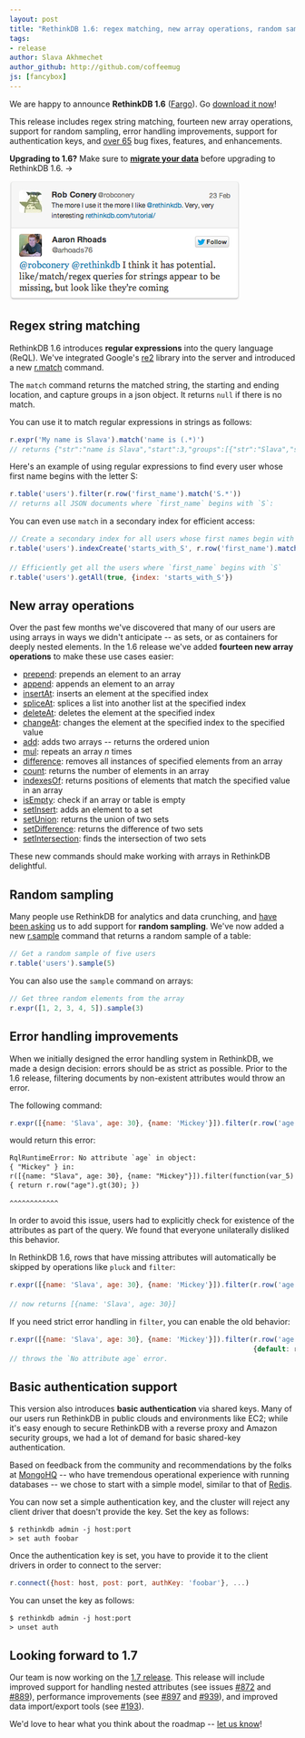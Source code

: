```yaml
---
layout: post
title: "RethinkDB 1.6: regex matching, new array operations, random sampling"
tags:
- release
author: Slava Akhmechet
author_github: http://github.com/coffeemug
js: [fancybox]
---
```


We are happy to announce __RethinkDB 1.6__ (<a href="http://www.youtube.com/watch?v=x-XEHwUBubk" class="hidden">Fargo</a>). Go [download it now](/docs/install/)!

This release includes regex string matching, fourteen new array operations,
support for random sampling, error handling improvements, support for
authentication keys, and
[over 65](https://github.com/rethinkdb/rethinkdb/issues?milestone=31&state=closed)
bug fixes, features, and enhancements.
<!--more-->

<div class="infobox infobox-info next-steps with-margin">
    <p>
        <strong>Upgrading to 1.6?</strong> Make sure to <strong><a
        href="https://github.com/rethinkdb/rethinkdb/tree/next/scripts/migration">migrate
        your data</a></strong> before upgrading to RethinkDB 1.6. &rarr;
    </p>
</div>

<div class="tweet-side">
    <a style="display: block; margin-top: 10px;" href="https://twitter.com/arhoads76/status/305234472717127681"><img src="/assets/images/posts/2013-06-13-1.6-release-1.png" /></a>
</div>

## Regex string matching ##

RethinkDB 1.6 introduces __regular expressions__ into the query language (ReQL).
We've integrated Google's [re2](https://code.google.com/p/re2/) library into
the server and introduced a new [r.match](/api/#js:string_manipulation-match) command. 

The `match` command returns the matched string, the starting and ending
location, and capture groups in a json object. It returns `null` if there is no
match. 

You can use it to match regular expressions in strings as follows:

```javascript
r.expr('My name is Slava').match('name is (.*)')
// returns {"str":"name is Slava","start":3,"groups":[{"str":"Slava","start":11,"end":16}],"end":16} 
```

Here's an example of using regular expressions to find every user whose first
name begins with the letter S:

```javascript
r.table('users').filter(r.row('first_name').match('S.*'))
// returns all JSON documents where `first_name` begins with `S`:
```

You can even use `match` in a secondary index for efficient access:

```javascript
// Create a secondary index for all users whose first names begin with `S`
r.table('users').indexCreate('starts_with_S', r.row('first_name').match('S.*').ne(null))

// Efficiently get all the users where `first_name` begins with `S`
r.table('users').getAll(true, {index: 'starts_with_S'})
```

## New array operations ##

Over the past few months we've discovered that many of our users are using
arrays in ways we didn't anticipate -- as sets, or as containers for deeply
nested elements. In the 1.6 release we've added __fourteen new array operations__
to make these use cases easier:

* [prepend](/api/#js:document_manipulation-prepend): prepends an element to an array
* [append](/api/#js:document_manipulation-append): appends an element to an array
* [insertAt](/api/#js:document_manipulation-insert_at): inserts an element at the specified index
* [spliceAt](/api/#js:document_manipulation-splice_at): splices a list into another list at the specified index
* [deleteAt](/api/#js:document_manipulation-delete_at): deletes the element at the specified index
* [changeAt](/api/#js:document_manipulation-change_at): changes the element at the specified index to the specified value
* [add](/api/#js:math_and_logic-add): adds two arrays -- returns the ordered union
* [mul](/api/#js:math_and_logic-mul): repeats an array _n_ times
* [difference](/api/#js:document_manipulation-difference): removes all instances of specified elements from an array
* [count](/api/#js:aggregation-count): returns the number of elements in an array
* [indexesOf](/api/#js:transformations-indexes_of): returns positions of elements that match the specified value in an array
* [isEmpty](/api/#js:transformations-is_empty): check if an array or table is empty
* [setInsert](/api/#js:document_manipulation-set_insert): adds an element to a set    
* [setUnion](/api/#js:document_manipulation-set_union): returns the union of two sets
* [setDifference](/api/#js:document_manipulation-set_difference): returns the difference of two sets
* [setIntersection](/api/#js:document_manipulation-set_intersection): finds the intersection of two sets

These new commands should make working with arrays in RethinkDB delightful. 

## Random sampling ##

Many people use RethinkDB for analytics and data crunching, and [have been
asking](https://github.com/rethinkdb/rethinkdb/issues/182) us to add support
for __random sampling__. We've now added a new
[r.sample](/api/#js:transformations-sample) command that returns a random
sample of a table:

```javascript
// Get a random sample of five users
r.table('users').sample(5)
```

You can also use the `sample` command on arrays:

```javascript
// Get three random elements from the array
r.expr([1, 2, 3, 4, 5]).sample(3)
```

## Error handling improvements ##

When we initially designed the error handling system in RethinkDB, we made a
design decision: errors should be as strict as possible. Prior to the 1.6
release, filtering documents by non-existent attributes would throw an error.

The following command:

```javascript
r.expr([{name: 'Slava', age: 30}, {name: 'Mickey'}]).filter(r.row('age').gt(20))
```

would return this error:

```
RqlRuntimeError: No attribute `age` in object:
{ "Mickey" } in:
r([{name: "Slava", age: 30}, {name: "Mickey"}]).filter(function(var_5) { return r.row("age").gt(30); })
                                                                                ^^^^^^^^^^^^
```

In order to avoid this issue, users had to explicitly check for
existence of the attributes as part of the query. We found that everyone
 unilaterally disliked this behavior.

In RethinkDB 1.6, rows that have missing attributes will automatically be
skipped by operations like `pluck` and `filter`:

```javascript
r.expr([{name: 'Slava', age: 30}, {name: 'Mickey'}]).filter(r.row('age').gt(30))

// now returns [{name: 'Slava', age: 30}]
```

If you need strict error handling in `filter`, you can enable the old behavior:

```javascript
r.expr([{name: 'Slava', age: 30}, {name: 'Mickey'}]).filter(r.row('age').gt(30),
                                                            {default: r.error()})
// throws the `No attribute age` error.
```

## Basic authentication support ##

This version also introduces __basic authentication__ via shared keys. Many of
our users run RethinkDB in public clouds and environments like EC2; while it's
easy enough to secure RethinkDB with a reverse proxy and Amazon security
groups, we had a lot of demand for basic shared-key authentication.

Based on feedback from the community and recommendations by the folks at
[MongoHQ](https://github.com/rethinkdb/rethinkdb/issues/266#issuecomment-18759677)
-- who have tremendous operational experience with running databases -- we
chose to start with a simple model, similar to that of
[Redis](http://redis.io/topics/security).

You can now set a simple authentication key, and the cluster will reject any
client driver that doesn't provide the key. Set the key as follows:

```
$ rethinkdb admin -j host:port
> set auth foobar
```

Once the authentication key is set, you have to provide it to the
client drivers in order to connect to the server:

```javascript
r.connect({host: host, post: port, authKey: 'foobar'}, ...)
```

You can unset the key as follows:

```
$ rethinkdb admin -j host:port
> unset auth
```

## Looking forward to 1.7 ##

Our team is now working on the
[1.7 release](https://github.com/rethinkdb/rethinkdb/issues?milestone=35&page=1&state=open). This
release will include improved support for handling nested attributes
(see issues [#872](https://github.com/rethinkdb/rethinkdb/issues/872)
and [#889](https://github.com/rethinkdb/rethinkdb/issues/889)),
performance improvements (see
[#897](https://github.com/rethinkdb/rethinkdb/issues/897) and
[#939](https://github.com/rethinkdb/rethinkdb/issues/939)), and improved
data import/export tools (see
[#193](https://github.com/rethinkdb/rethinkdb/issues/193)).

We'd love to hear what you think about the roadmap --
[let us know](http://rethinkdb.com/community/)!
